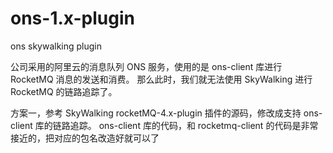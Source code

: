 # ons-1.x-plugin
ons skywalking plugin

公司采用的阿里云的消息队列 ONS 服务，使用的是 ons-client 库进行 RocketMQ 消息的发送和消费。
那么此时，我们就无法使用 SkyWalking 进行 RocketMQ 的链路追踪了。

方案一，参考 SkyWalking rocketMQ-4.x-plugin 插件的源码，修改成支持 ons-client 库的链路追踪。
ons-client 库的代码，和 rocketmq-client 的代码是非常接近的，把对应的包名改造好就可以了
